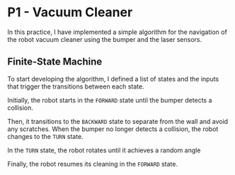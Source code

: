 # P1 - Vacuum Cleaner
In this practice, I have implemented a simple algorithm for the navigation of the robot vacuum cleaner using the bumper and the laser sensors.

## Finite-State Machine
To start developing the algorithm, I defined a list of states and the inputs that trigger the transitions between each state.

Initially, the robot starts in the `FORWARD` state until the bumper detects a collision.

Then, it transitions to the `BACKWARD` state to separate from the wall and avoid any scratches.
When the bumper no longer detects a collision, the robot changes to the `TURN` state.

In the `TURN` state, the robot rotates until it achieves a random angle

Finally, the robot resumes its cleaning in the `FORWARD` state.
